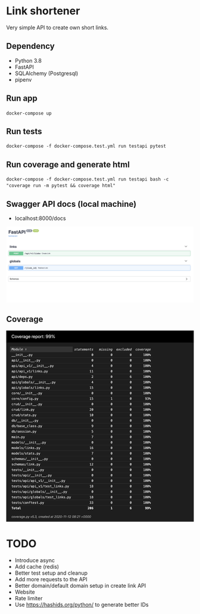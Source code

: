 # Link shortener
Very simple API to create own short links.

## Dependency

* Python 3.8
* FastAPI
* SQLAlchemy (Postgresql)
* pipenv

## Run app

`docker-compose up`

## Run tests

`docker-compose -f docker-compose.test.yml run testapi pytest`

## Run coverage and generate html

`docker-compose -f docker-compose.test.yml run testapi bash -c "coverage run -m pytest && coverage html"`

## Swagger API docs (local machine)

* localhost:8000/docs

![docs screen](./docs/docs_screen.png)


## Coverage
![coverage](./docs/coverage.png)


# TODO
* Introduce async
* Add cache (redis)
* Better test setup and cleanup
* Add more requests to the API
* Better domain/default domain setup in create link API
* Website
* Rate limiter
* Use https://hashids.org/python/ to generate better IDs